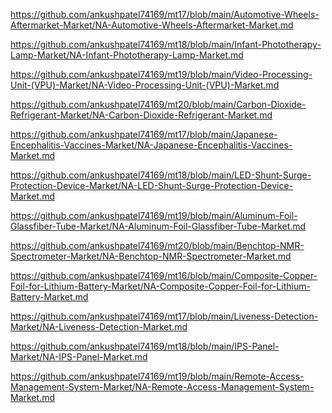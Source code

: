 <p><a href="https://github.com/ankushpatel74169/mt17/blob/main/Automotive-Wheels-Aftermarket-Market/NA-Automotive-Wheels-Aftermarket-Market.md">https://github.com/ankushpatel74169/mt17/blob/main/Automotive-Wheels-Aftermarket-Market/NA-Automotive-Wheels-Aftermarket-Market.md</a></p><p><a href="https://github.com/ankushpatel74169/mt18/blob/main/Infant-Phototherapy-Lamp-Market/NA-Infant-Phototherapy-Lamp-Market.md">https://github.com/ankushpatel74169/mt18/blob/main/Infant-Phototherapy-Lamp-Market/NA-Infant-Phototherapy-Lamp-Market.md</a></p><p><a href="https://github.com/ankushpatel74169/mt19/blob/main/Video-Processing-Unit-(VPU)-Market/NA-Video-Processing-Unit-(VPU)-Market.md">https://github.com/ankushpatel74169/mt19/blob/main/Video-Processing-Unit-(VPU)-Market/NA-Video-Processing-Unit-(VPU)-Market.md</a></p><p><a href="https://github.com/ankushpatel74169/mt20/blob/main/Carbon-Dioxide-Refrigerant-Market/NA-Carbon-Dioxide-Refrigerant-Market.md">https://github.com/ankushpatel74169/mt20/blob/main/Carbon-Dioxide-Refrigerant-Market/NA-Carbon-Dioxide-Refrigerant-Market.md</a></p><p><a href="https://github.com/ankushpatel74169/mt17/blob/main/Japanese-Encephalitis-Vaccines-Market/NA-Japanese-Encephalitis-Vaccines-Market.md">https://github.com/ankushpatel74169/mt17/blob/main/Japanese-Encephalitis-Vaccines-Market/NA-Japanese-Encephalitis-Vaccines-Market.md</a></p><p><a href="https://github.com/ankushpatel74169/mt18/blob/main/LED-Shunt-Surge-Protection-Device-Market/NA-LED-Shunt-Surge-Protection-Device-Market.md">https://github.com/ankushpatel74169/mt18/blob/main/LED-Shunt-Surge-Protection-Device-Market/NA-LED-Shunt-Surge-Protection-Device-Market.md</a></p><p><a href="https://github.com/ankushpatel74169/mt19/blob/main/Aluminum-Foil-Glassfiber-Tube-Market/NA-Aluminum-Foil-Glassfiber-Tube-Market.md">https://github.com/ankushpatel74169/mt19/blob/main/Aluminum-Foil-Glassfiber-Tube-Market/NA-Aluminum-Foil-Glassfiber-Tube-Market.md</a></p><p><a href="https://github.com/ankushpatel74169/mt20/blob/main/Benchtop-NMR-Spectrometer-Market/NA-Benchtop-NMR-Spectrometer-Market.md">https://github.com/ankushpatel74169/mt20/blob/main/Benchtop-NMR-Spectrometer-Market/NA-Benchtop-NMR-Spectrometer-Market.md</a></p><p><a href="https://github.com/ankushpatel74169/mt16/blob/main/Composite-Copper-Foil-for-Lithium-Battery-Market/NA-Composite-Copper-Foil-for-Lithium-Battery-Market.md">https://github.com/ankushpatel74169/mt16/blob/main/Composite-Copper-Foil-for-Lithium-Battery-Market/NA-Composite-Copper-Foil-for-Lithium-Battery-Market.md</a></p><p><a href="https://github.com/ankushpatel74169/mt17/blob/main/Liveness-Detection-Market/NA-Liveness-Detection-Market.md">https://github.com/ankushpatel74169/mt17/blob/main/Liveness-Detection-Market/NA-Liveness-Detection-Market.md</a></p><p><a href="https://github.com/ankushpatel74169/mt18/blob/main/IPS-Panel-Market/NA-IPS-Panel-Market.md">https://github.com/ankushpatel74169/mt18/blob/main/IPS-Panel-Market/NA-IPS-Panel-Market.md</a></p><p><a href="https://github.com/ankushpatel74169/mt19/blob/main/Remote-Access-Management-System-Market/NA-Remote-Access-Management-System-Market.md">https://github.com/ankushpatel74169/mt19/blob/main/Remote-Access-Management-System-Market/NA-Remote-Access-Management-System-Market.md</a></p>
